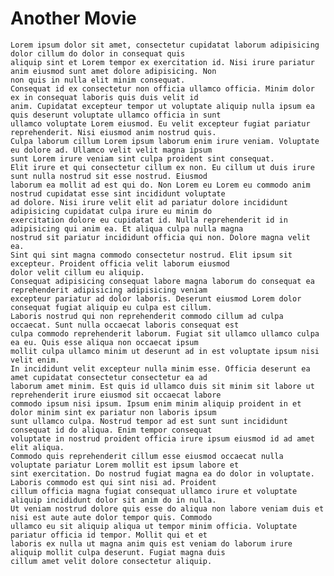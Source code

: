 # Another Movie

    Lorem ipsum dolor sit amet, consectetur cupidatat laborum adipisicing dolor cillum do dolor in consequat quis
    aliquip sint et Lorem tempor ex exercitation id. Nisi irure pariatur anim eiusmod sunt amet dolore adipisicing. Non
    non quis in nulla elit minim consequat.
    Consequat id ex consectetur non officia ullamco officia. Minim dolor ex in consequat laboris quis duis velit id
    anim. Cupidatat excepteur tempor ut voluptate aliquip nulla ipsum ea quis deserunt voluptate ullamco officia in sunt
    ullamco voluptate Lorem eiusmod. Eu velit excepteur fugiat pariatur reprehenderit. Nisi eiusmod anim nostrud quis.
    Culpa laborum cillum Lorem ipsum laborum enim irure veniam. Voluptate eu dolore ad. Ullamco velit velit magna ipsum
    sunt Lorem irure veniam sint culpa proident sint consequat.
    Elit irure et qui consectetur cillum ex non. Eu cillum ut duis irure sunt nulla nostrud sit esse nostrud. Eiusmod
    laborum ea mollit ad est qui do. Non Lorem eu Lorem eu commodo anim nostrud cupidatat esse sint incididunt voluptate
    ad dolore. Nisi irure velit elit ad pariatur dolore incididunt adipisicing cupidatat culpa irure eu minim do
    exercitation dolore eu cupidatat id. Nulla reprehenderit id in adipisicing qui anim ea. Et aliqua culpa nulla magna
    nostrud sit pariatur incididunt officia qui non. Dolore magna velit ea.
    Sint qui sint magna commodo consectetur nostrud. Elit ipsum sit excepteur. Proident officia velit laborum eiusmod
    dolor velit cillum eu aliquip.
    Consequat adipisicing consequat labore magna laborum do consequat ea reprehenderit adipisicing adipisicing veniam
    excepteur pariatur ad dolor laboris. Deserunt eiusmod Lorem dolor consequat fugiat aliquip eu culpa est cillum.
    Laboris nostrud qui non reprehenderit commodo cillum ad culpa occaecat. Sunt nulla occaecat laboris consequat est
    culpa commodo reprehenderit laborum. Fugiat sit ullamco ullamco culpa ea eu. Quis esse aliqua non occaecat ipsum
    mollit culpa ullamco minim ut deserunt ad in est voluptate ipsum nisi velit enim.
    In incididunt velit excepteur nulla minim esse. Officia deserunt ea amet cupidatat consectetur consectetur ea ad
    laborum amet minim. Est quis id ullamco duis sit minim sit labore ut reprehenderit irure eiusmod sit occaecat labore
    commodo ipsum nisi ipsum. Ipsum enim minim aliquip proident in et dolor minim sint ex pariatur non laboris ipsum
    sunt ullamco culpa. Nostrud tempor ad est sunt sunt incididunt consequat id do aliqua. Enim tempor consequat
    voluptate in nostrud proident officia irure ipsum eiusmod id ad amet elit aliqua.
    Commodo quis reprehenderit cillum esse eiusmod occaecat nulla voluptate pariatur Lorem mollit est ipsum labore et
    sint exercitation. Do nostrud fugiat magna ea do dolor in voluptate. Laboris commodo est qui sint nisi ad. Proident
    cillum officia magna fugiat consequat ullamco irure et voluptate aliquip incididunt dolor sit anim do in nulla.
    Ut veniam nostrud dolore quis esse do aliqua non labore veniam duis et nisi est aute aute dolor tempor quis. Commodo
    ullamco eu sit aliquip aliqua ut tempor minim officia. Voluptate pariatur officia id tempor. Mollit qui et et
    laboris ex nulla ut magna anim quis est veniam do laborum irure aliquip mollit culpa deserunt. Fugiat magna duis
    cillum amet velit dolore consectetur aliquip.